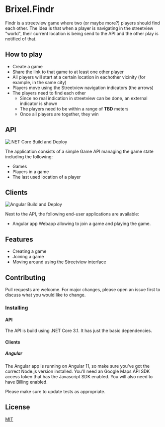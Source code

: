 # Brixel.Findr

Findr is a streetview game where two (or maybe more?) players should find each other.
The idea is that when a player is navigating in the streetview "world", their current location is being send to the API and the other play is notified of that.

## How to play
- Create a game
- Share the link to that game to at least one other player
- All players will start at a certain location in eachother vicinity (for example, in the same city)
- Players move using the Streetview navigation indicators (the arrows)
- The players need to find each other
    - Since no real indication in streetview can be done, an external indicator is shown
    - The players need to be within a range of **TBD** meters
    - Once all players are together, they win

## API

![.NET Core Build and Deploy](https://github.com/Brixel/Brixel.Frindr/workflows/.NET%20Core%20Build%20and%20Deploy/badge.svg)

The application consists of a simple Game API managing the game state including the following:
- Games
- Players in a game
- The last used location of a player

## Clients

![Angular Build and Deploy](https://github.com/Brixel/Brixel.Frindr/workflows/Angular%20Build%20and%20Deploy/badge.svg)

Next to the API, the following end-user applications are available:
- Angular app
Webapp allowing to join a game and playing the game.


## Features

- Creating a game
- Joining a game
- Moving around using the Streetview interface

## Contributing
Pull requests are welcome. For major changes, please open an issue first to discuss what you would like to change.

### Installing

#### API
The API is build using .NET Core 3.1. It has just the basic dependencies.

#### Clients
##### Angular
The Angular app is running on Angular 11, so make sure you've got the correct Node.js version installed.
You'll need an Google Maps API SDK access token that has the Javascript SDK enabled. You will also need to have Billing enabled.

Please make sure to update tests as appropriate.

## License
[MIT](https://choosealicense.com/licenses/mit/)